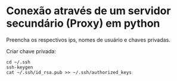 # Conexão através de um servidor secundário (Proxy) em python


Preencha os respectivos ips, nomes de usuário e chaves privadas.

Criar chave privada:

```
cd ~/.ssh
ssh-keygen
cat ~/.ssh/id_rsa.pub >> ~/.ssh/authorized_keys
```